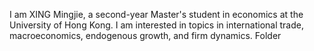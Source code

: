 I am XING Mingjie, a second-year Master's student in economics at the University of Hong Kong. I am interested in topics in international trade, macroeconomics, endogenous growth, and firm dynamics. 
Folder
